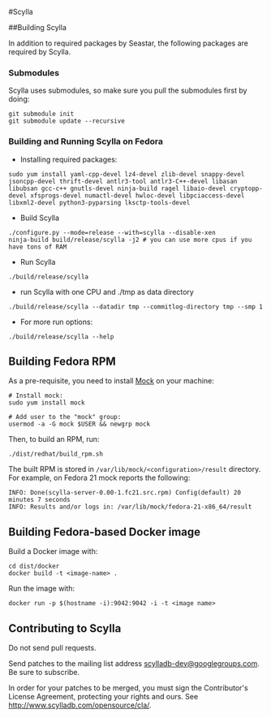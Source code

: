 #Scylla

##Building Scylla

In addition to required packages by Seastar, the following packages are required by Scylla.

### Submodules
Scylla uses submodules, so make sure you pull the submodules first by doing:
```
git submodule init
git submodule update --recursive
```

### Building and Running Scylla on Fedora
* Installing required packages:

```
sudo yum install yaml-cpp-devel lz4-devel zlib-devel snappy-devel jsoncpp-devel thrift-devel antlr3-tool antlr3-C++-devel libasan libubsan gcc-c++ gnutls-devel ninja-build ragel libaio-devel cryptopp-devel xfsprogs-devel numactl-devel hwloc-devel libpciaccess-devel libxml2-devel python3-pyparsing lksctp-tools-devel
```

* Build Scylla
```
./configure.py --mode=release --with=scylla --disable-xen
ninja-build build/release/scylla -j2 # you can use more cpus if you have tons of RAM

```

* Run Scylla
```
./build/release/scylla

```

* run Scylla with one CPU and ./tmp as data directory

```
./build/release/scylla --datadir tmp --commitlog-directory tmp --smp 1
```

* For more run options:
```
./build/release/scylla --help
```

## Building Fedora RPM

As a pre-requisite, you need to install [Mock](https://fedoraproject.org/wiki/Mock) on your machine:

```
# Install mock:
sudo yum install mock

# Add user to the "mock" group:
usermod -a -G mock $USER && newgrp mock
```

Then, to build an RPM, run:

```
./dist/redhat/build_rpm.sh
```

The built RPM is stored in ``/var/lib/mock/<configuration>/result`` directory.
For example, on Fedora 21 mock reports the following:

```
INFO: Done(scylla-server-0.00-1.fc21.src.rpm) Config(default) 20 minutes 7 seconds
INFO: Results and/or logs in: /var/lib/mock/fedora-21-x86_64/result
```

## Building Fedora-based Docker image

Build a Docker image with:

```
cd dist/docker
docker build -t <image-name> .
```

Run the image with:

```
docker run -p $(hostname -i):9042:9042 -i -t <image name>
```


## Contributing to Scylla

Do not send pull requests.

Send patches to the mailing list address scylladb-dev@googlegroups.com.
Be sure to subscribe.

In order for your patches to be merged, you must sign the Contributor's
License Agreement, protecting your rights and ours.  See
http://www.scylladb.com/opensource/cla/.

